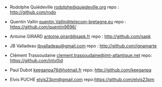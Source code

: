 * Rodolphe Quiédeville rodolphe@quiedeville.org
    repo : http://github.com/rodo
	
* Quentin Vallin quentin.Vallin@telecom-bretagne.eu
    repo : https://github.com/quentin9696/

* Antoine GIRARD antoine.girard@sapk.fr
    repo : http://github.com/sapk

* JB Valladeau jbvalladeau@gmail.com
    repo : http://github.com/ignamarte

* Clément Trassoudaine clement.trassoudaine@imt-atlantique.net
    repo: https://github.com/intv0id

* Paul Dubot keeganpa76@hotmail.fr
    repo: http://github.com/keeganpa

* Elvis PUCHE elvis23pm@gmail.com
    repo:https://github.com/elvis23pm

